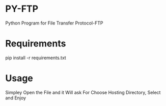# PY-FTP
Python Program for File Transfer Protocol-FTP
# Requirements
pip install -r requirements.txt
# Usage
Simpley Open the File and it Will ask For Choose Hosting Directory, Select and Enjoy

